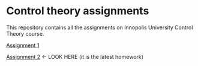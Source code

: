 # Control theory assignments

This repository contains all the assignments on Innopolis University Control Theory course.

[Assignment 1](/Assignment1)	

[Assignment 2](/Assignment2) <- LOOK HERE (it is the latest homework)